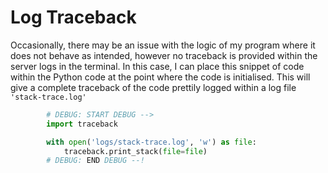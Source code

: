 # Log Traceback

Occasionally, there may be an issue with the logic of my program where it does not behave as intended, however no traceback is provided within the server logs in the terminal. In this case, I can place this snippet of code within the Python code at the point where the code is initialised. This will give a complete traceback of the code prettily logged within a log file `'stack-trace.log'`

```python
        # DEBUG: START DEBUG -->
        import traceback

        with open('logs/stack-trace.log', 'w') as file:
            traceback.print_stack(file=file)
        # DEBUG: END DEBUG --!
```
